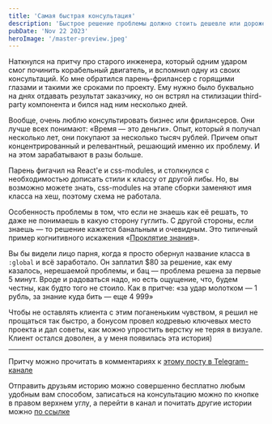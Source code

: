 ```yaml
---
title: 'Самая быстрая консультация'
description: 'Быстрое решение проблемы должно стоить дешевле или дороже?'
pubDate: 'Nov 22 2023'
heroImage: '/master-preview.jpeg'
---
```



Наткнулся на притчу про старого инженера, который одним ударом смог починить корабельный двигатель, и вспомнил одну из своих консультаций. Ко мне обратился парень-фрилансер с горящими глазами и такими же сроками по проекту. Ему нужно было буквально на днях отдавать результат заказчику, но он встрял на стилизации third-party компонента и бился над ним несколько дней.

Вообще, очень люблю консультировать бизнес или фрилансеров. Они лучше всех понимают: «Время — это деньги». Опыт, который я получал несколько лет, они покупают за несколько тысяч рублей. Причем опыт концентрированный и релевантный, решающий именно их проблему. И на этом зарабатывают в разы больше.

Парень фигачил на React'е и css-modules, и столкнулся с необходимостью дописать стили к классу от другой либы. Но, вы возможно можете знать, css-modules на этапе сборки заменяют имя класса на хеш, поэтому схема не работала.

Особенность проблемы в том, что если не знаешь как её решать, то даже не понимаешь в какую сторону гуглить. С другой стороны, если знаешь — то решение кажется банальным и очевидным. Это типичный пример когнитивного искажения «[Проклятие знания](https://ru.wikipedia.org/wiki/%D0%9F%D1%80%D0%BE%D0%BA%D0%BB%D1%8F%D1%82%D0%B8%D0%B5_%D0%B7%D0%BD%D0%B0%D0%BD%D0%B8%D1%8F)». 

Вы бы видели лицо парня, когда я просто обернул название класса в `:global` и всё заработало. Он заплатил $80 за решение, как ему казалось, нерешаемой проблемы, и бац — проблема решена за первые 5 минут. Вроде и радоваться надо, но есть ощущение, что, будем честны, как будто того не стоило. Как в притче: «за удар молотком — 1 рубль, за знание куда бить —  еще 4 999»

Чтобы не оставлять клиента с этим поганеньким чувством, я решил не прощаться так быстро, а бонусом провел кодревью ключевых место проекта и дал советы, как можно упростить верстку не теряя в визуале. Клиент остался доволен, а у меня появилась эта история)

---

Притчу можно прочитать в комментариях к [этому посту в Telegram-канале](https://t.me/+fcLS-3M_XSYxMDVi/469)

Отправить друзьям историю можно совершенно бесплатно любым удобным вам способом, записаться на консультацию можно по кнопке в правом верхнем углу, а перейти в канал и почитать другие истории можно [по ссылке](https://t.me/+fcLS-3M_XSYxMDVi)